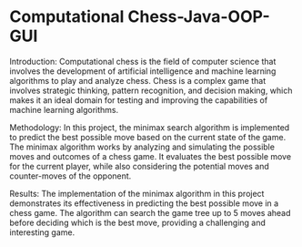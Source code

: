 # Computational Chess-Java-OOP-GUI

Introduction:
Computational chess is the field of computer science that involves the development of artificial intelligence and machine learning algorithms to play and analyze chess. Chess is a complex game that involves strategic thinking, pattern recognition, and decision making, which makes it an ideal domain for testing and improving the capabilities of machine learning algorithms.

Methodology:
In this project, the minimax search algorithm is implemented to predict the best possible move based on the current state of the game. The minimax algorithm works by analyzing and simulating the possible moves and outcomes of a chess game. It evaluates the best possible move for the current player, while also considering the potential moves and counter-moves of the opponent.

Results:
The implementation of the minimax algorithm in this project demonstrates its effectiveness in predicting the best possible move in a chess game. The algorithm can search the game tree up to 5 moves ahead before deciding which is the best move, providing a challenging and interesting game. 
